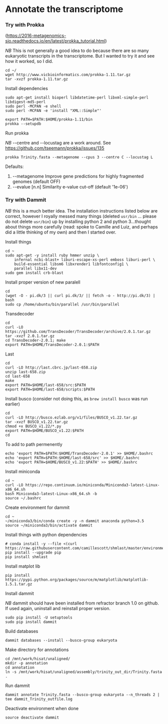 # Annotate the transcriptome

### Try with Prokka 

(https://2016-metagenomics-sio.readthedocs.io/en/latest/prokka_tutorial.html)

*NB* This is not generally a good idea to do because there are so many eukaryotic transcripts in the transcriptome. But I wanted to try it and see how it worked, so I did.
```
cd ~/
wget http://www.vicbioinformatics.com/prokka-1.11.tar.gz
tar -xvzf prokka-1.11.tar.gz
```

Install dependencies
```
sudo apt-get install bioperl libdatetime-perl libxml-simple-perl libdigest-md5-perl
sudo perl -MCPAN -e shell
sudo perl -MCPAN -e 'install "XML::Simple"'
```
```
export PATH=$PATH:$HOME/prokka-1.11/bin
prokka --setupdb
```
Run prokka

*NB* --centre and --locustag are a work around. See https://github.com/tseemann/prokka/issues/135
```
prokka Trinity.fasta --metagenome --cpus 3 --centre C --locustag L
```        
Defaults:
1. --metagenome      Improve gene predictions for highly fragmented genomes (default OFF)
2. --evalue [n.n]    Similarity e-value cut-off (default '1e-06')



### Try with Dammit

*NB* this is a much better idea. The installation instructions listed below are correct, however I royally messed many things (deleted `usr/bin` ... please do not delete `usr/bin`) up by installing 
python 2 and python 3...thought about things more carefully (read: spoke to Camille and Luiz, and perhaps did a little thinking of my own) and then I started over.


Install things
```
cd ~
sudo apt-get -y install ruby hmmer unzip \
    infernal ncbi-blast+ liburi-escape-xs-perl emboss liburi-perl \
    build-essential libsm6 libxrender1 libfontconfig1 \
    parallel libx11-dev
sudo gem install crb-blast
```

Install proper version of new paralell
```
cd
(wget -O - pi.dk/3 || curl pi.dk/3/ || fetch -o - http://pi.dk/3) | bash
sudo cp /home/ubuntu/bin/parallel /usr/bin/parallel
```

Transdecoder
```
cd
curl -LO https://github.com/TransDecoder/TransDecoder/archive/2.0.1.tar.gz
tar -xvzf 2.0.1.tar.gz
cd TransDecoder-2.0.1; make
export PATH=$HOME/TransDecoder-2.0.1:$PATH
```
Last
```
cd
curl -LO http://last.cbrc.jp/last-658.zip
unzip last-658.zip
cd last-658
make
export PATH=$HOME/last-658/src:$PATH
export PATH=$HOME/last-658/scripts:$PATH
```
Install busco (consider not doing this, as `brew install busco` was run earlier)
```
cd
curl -LO http://busco.ezlab.org/v1/files/BUSCO_v1.22.tar.gz
tar -xvzf BUSCO_v1.22.tar.gz
chmod +x BUSCO_v1.22/*.py
export PATH=$HOME/BUSCO_v1.22:$PATH
cd
```
To add to path permenently
```
echo 'export PATH=$PATH:$HOME/TransDecoder-2.0.1' >> $HOME/.bashrc
echo 'export PATH=$PATH:$HOME/last-658/src' >> $HOME/.bashrc
echo 'export PATH=$HOME/BUSCO_v1.22:$PATH' >> $HOME/.bashrc
```

Install miniconda
```
cd ~
curl -LO https://repo.continuum.io/miniconda/Miniconda3-latest-Linux-x86_64.sh
bash Miniconda3-latest-Linux-x86_64.sh -b
source ~/.bashrc
```

Create environment for dammit
```
cd ~
~/miniconda3/bin/conda create -y -n dammit anaconda python=3.5
source ~/miniconda3/bin/activate dammit
```

Install things with python dependencies
```
# conda install -y --file <(curl https://raw.githubusercontent.com/camillescott/shmlast/master/environment.txt)
pip install --upgrade pip
pip install shmlast
```

Install matplot lib
```
pip install https://pypi.python.org/packages/source/m/matplotlib/matplotlib-1.5.1.tar.gz
```

Install dammit 

*NB* dammit should have been installed from refractor branch 1.0 on github. If used again, uninstall and reinstall proper version.
```
sudo pip install -U setuptools
sudo pip install dammit
```

Build databases
```
dammit databases --install --busco-group eukaryota
```

Make directory for annotations
```
cd /mnt/work/hisat/unaligned/
mkdir -p annotation
cd annotation
ln -s /mnt/work/hisat/unaligned/assembly/trinity_out_dir/Trinity.fasta .
```

Run dammit
```
dammit annotate Trinity.fasta --busco-group eukaryota --n_threads 2 | tee dammit_Trinity_outfile.log
```
Deactivate environment when done
```
source deactivate dammit
```
